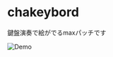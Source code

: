# chakeybord
鍵盤演奏で絵がでるmaxパッチです

![Demo](https://github.com/tatmos/chakeybord/blob/master/keybord.gif)
